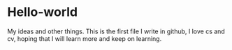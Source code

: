 # Hello-world
My ideas and other things.
This is the first file I write in github, I love cs and cv, hoping that I will learn more and keep on learning.
